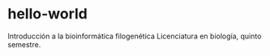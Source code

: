 # hello-world
Introducción a la bioinformática filogenética
Licenciatura en biología, quinto semestre.
